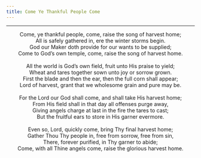 ```yaml
---
title: Come Ye Thankful People Come
---
```


---
<center>
Come, ye thankful people, come, raise the song of harvest home;<br/>
All is safely gathered in, ere the winter storms begin.<br/>
God our Maker doth provide for our wants to be supplied;<br/>
Come to God’s own temple, come, raise the song of harvest home.<br/>
<br/>
All the world is God’s own field, fruit unto His praise to yield;<br/>
Wheat and tares together sown unto joy or sorrow grown.<br/>
First the blade and then the ear, then the full corn shall appear;<br/>
Lord of harvest, grant that we wholesome grain and pure may be.<br/>
<br/>
For the Lord our God shall come, and shall take His harvest home;<br/>
From His field shall in that day all offenses purge away,<br/>
Giving angels charge at last in the fire the tares to cast;<br/>
But the fruitful ears to store in His garner evermore.<br/>
<br/>
Even so, Lord, quickly come, bring Thy final harvest home;<br/>
Gather Thou Thy people in, free from sorrow, free from sin,<br/>
There, forever purified, in Thy garner to abide;<br/>
Come, with all Thine angels come, raise the glorious harvest home.
</center>